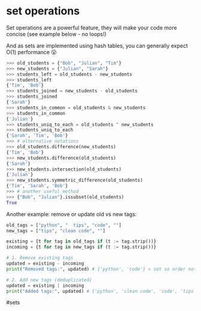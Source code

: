 # set operations

Set operations are a powerful feature, they will make your code more concise (see example below - no loops!)

And as sets are implemented using hash tables, you can generally expect O(1) performance 😮

```python
>>> old_students = {"Bob", "Julian", "Tim"}
>>> new_students = {"Julian", "Sarah"}
>>> students_left = old_students - new_students
>>> students_left
{'Tim', 'Bob'}
>>> students_joined = new_students - old_students
>>> students_joined
{'Sarah'}
>>> students_in_common = old_students & new_students
>>> students_in_common
{'Julian'}
>>> students_uniq_to_each = old_students ^ new_students
>>> students_uniq_to_each
{'Sarah', 'Tim', 'Bob'}
>>> # alternative notations
>>> old_students.difference(new_students)
{'Tim', 'Bob'}
>>> new_students.difference(old_students)
{'Sarah'}
>>> new_students.intersection(old_students)
{'Julian'}
>>> new_students.symmetric_difference(old_students)
{'Tim', 'Sarah', 'Bob'}
>>> # another useful method
>>> {"Bob", "Julian"}.issubset(old_students)
True
```

Another example: remove or update old vs new tags:

```python
old_tags = ["python", "  tips", "code", ""]
new_tags = ["tips", "clean code", ""]

existing = {t for tag in old_tags if (t := tag.strip())}
incoming = {t for tag in new_tags if (t := tag.strip())}

# 1. Remove existing tags
updated = existing - incoming
print("Removed tags:", updated) # {'python', 'code'} < set so order not guaranteed

# 2. Add new tags (deduplicated)
updated = existing | incoming
print("Added tags:", updated) # {'python', 'clean code', 'code', 'tips'}
```

#sets
